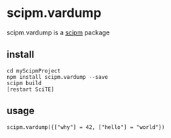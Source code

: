 # scipm.vardumpscipm.vardump is a [scipm](https://github.com/aminassian/scipm) package## install```cd myScipmProjectnpm install scipm.vardump --savescipm build[restart SciTE]```## usage```scipm.vardump({["why"] = 42, ["hello"] = "world"})```